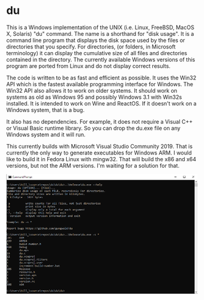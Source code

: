 # du
This is a Windows implementation of the UNIX (i.e. Linux, FreeBSD, MacOS X, Solaris) "du" command. The name is a shorthand for "disk usage". It is a command line program that displays the disk space used by the files or directories that you specify. For directories, (or folders, in Microsoft terminology) it can display the cumulative size of all files and directories contained in the directory. The currently available Windows versions of this program are ported from Linux and do not display correct results.

The code is written to be as fast and efficient as possible. It uses the Win32 API which is the fastest available programming interface for Windows. The Win32 API also allows it to work on older systems. It should work on systems as old as Windows 95 and possibly Windows 3.1 with Win32s installed. It is intended to work on Wine and ReactOS. If it doesn't work on a Windows system, that is a bug.

It also has no dependencies. For example, it does not require a Visual C++ or Visual Basic runtime library. So you can drop the du.exe file on any Windows system and it will run.

This currently builds with Microsoft Visual Studio Community 2019. That is currently the only way to generate executables for Windows ARM. I would like to build it in Fedora Linux with mingw32. That will build the x86 and x64 versions, but not the ARM versions. I'm waiting for a solution for that.

![Example](du-example-run.png)

